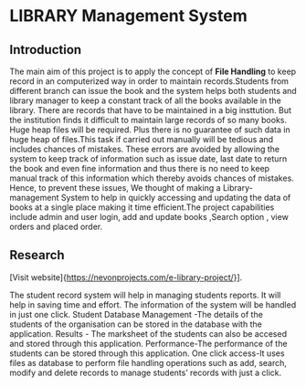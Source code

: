 # **LIBRARY Management System**

## Introduction 
The main aim  of this project is to apply the concept of  **File Handling** to keep record   in an computerized way in order to maintain records.Students from different branch can issue the book and the system helps both students and library manager to keep a constant track of all the books available in the library. There are records that have to be maintained in a big insttution. But the institution finds it difficult to maintain large records of so many books. Huge heap files will be required. Plus there is no guarantee of such data in huge heap of files.This task if carried out manually will be tedious and includes chances of mistakes. These errors are avoided by allowing the system to keep track of information such as issue date, last date to return the book and even fine information and thus there is no need to keep manual track of this information which thereby avoids chances of mistakes.
Hence, to prevent these issues, We thought of making a Library-management  System to help in quickly accessing and updating the data of books at a single place making it time efficient.The project capabilities include admin and user login, add and update books ,Search option , view orders and placed order.

## Research 
[Visit website]{https://nevonprojects.com/e-library-project/}].

The student record system will help in managing students reports. It will help in saving time and effort. The information of the system will be handled in just one click.
Student Database Management -The details of the students of the organisation can be stored in the database with the application.
Results - The marksheet of the students can also be accesed and stored through this application.
Performance-The performance of the students can be stored through this application.
One click access-It uses files as database to perform file handling operations such as add, search, modify and delete records to manage students’ records with just a click.
